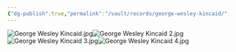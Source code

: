 ```yaml
---
{"dg-publish":true,"permalink":"/vault/records/george-wesley-kincaid/","tags":["George-Wesley-Kincaid"]}
---
```


![George Wesley Kincaid.jpg](/img/user/assets/George_Wesley_Kincaid.jpg.resources/George%20Wesley%20Kincaid.jpg)![George Wesley Kincaid 2.jpg](/img/user/assets/George_Wesley_Kincaid_2.jpg.resources/George%20Wesley%20Kincaid%202.jpg)![George Wesley Kincaid 3.jpg](/img/user/assets/George_Wesley_Kincaid_3.jpg.resources/George%20Wesley%20Kincaid%203.jpg)![George Wesley Kincaid 4.jpg](/img/user/assets/George_Wesley_Kincaid_4.jpg.resources/George%20Wesley%20Kincaid%204.jpg)